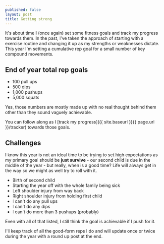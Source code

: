 ```yaml
---
published: false
layout: post
title: Getting strong
---
```


It's about time I (once again) set some fitness goals and track my progress towards them. In the past, I've taken the approach of starting with a exercise routine and changing it up as my strengths or weaknesses dictate. This year I'm setting a cumulative rep goal for a small number of key compound movements.<!--more-->

## End of year total rep goals

* 100 pull ups
* 500 dips
* 1,000 pushups
* 5,000 squats

Yes, those numbers are mostly made up with no real thought behind them other than they sound vaguely achievable.

You can follow along as I [track my progress]({{ site.baseurl }}{{ page.url }}/tracker) towards those goals.

## Challenges

I know this year is not an ideal time to be trying to set high expectations as my primary goal should be **just survive** - our second child is due in the middle of the year - but really, when is a good time? Life will always get in the way so we might as well try to roll with it.

* Birth of second child
* Starting the year off with the whole family being sick
* Left shoulder injury from way back
* Right shoulder injury from holding first child
* I can't do any pull ups
* I can't do any dips
* I can't do more than 3 pushups (probably)

Even with all of that listed, I still think the goal is achievable if I push for it.

I'll keep track of all the good-form reps I do and will update once or twice during the year with a round up post at the end.
